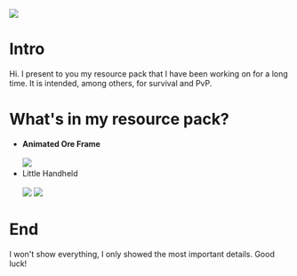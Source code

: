 ![](https://i.imgur.com/fzT610N.png)
# Intro
Hi. I present to you my resource pack that I have been working on for a long time. It is intended, among others, for survival and PvP.
# What's in my resource pack?
- **Animated Ore Frame** <br> <br>
![](https://i.imgur.com/Uiufykq.gif)
- Little Handheld <br> <br>
![](https://i.imgur.com/Nt1Uijg.png)
![](https://i.imgur.com/GbPHKTW.png)
# End
I won't show everything, I only showed the most important details. Good luck!
